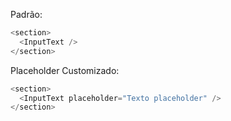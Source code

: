 Padrão:

```js
<section>
  <InputText />
</section>
```

Placeholder Customizado: 
```js
<section>
  <InputText placeholder="Texto placeholder" />
</section>
```
